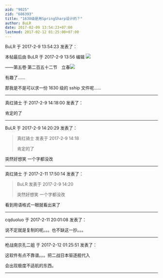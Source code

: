 ```yaml
---
aid: "9025"
zid: "686393"
title: "1630级是用SpringSharp设计的？"
author: BuLR
date: 2017-02-09 13:54:23+07:00
lastmod: 2017-02-12 01:25:00+07:00
---
```


BuLR 于 2017-2-9 13:54:23 发表了：

本帖最后由 BuLR 于 2017-2-9 13:56 编辑 ![](http://i1.piimg.com/4851/d4bdc3e65bab0e45.png)

——第五卷·第二百五十二节　立春![](http://p1.bqimg.com/4851/3bf5afa9822c96c2.png)

有趣了……

那我是不是可以求一份 1630 级的 sship 文件呢……

---

真红骑士 于 2017-2-9 14:18:00 发表了：

肯定的了

---

BuLR 于 2017-2-9 14:20:29 发表了：

> 真红骑士 发表于 2017-2-9 14:18
>
> 肯定的了

突然好想笑 一个字都没改

---

真红骑士 于 2017-2-11 17:50:14 发表了：

> BuLR 发表于 2017-2-9 14:20
>
> 突然好想笑 一个字都没改

看到用语格式一眼就看出来了

---

cqduoluo 于 2017-2-11 20:01:08 发表了：

说不定就是复制的呢。。。也不缺这一抄。。。

---

枪战南京孔二姐 于 2017-2-12 01:25:51 发表了：

这软件有点不靠谱。。。把二战日本驱逐舰代入

会出现极度不适航的东西。

---
